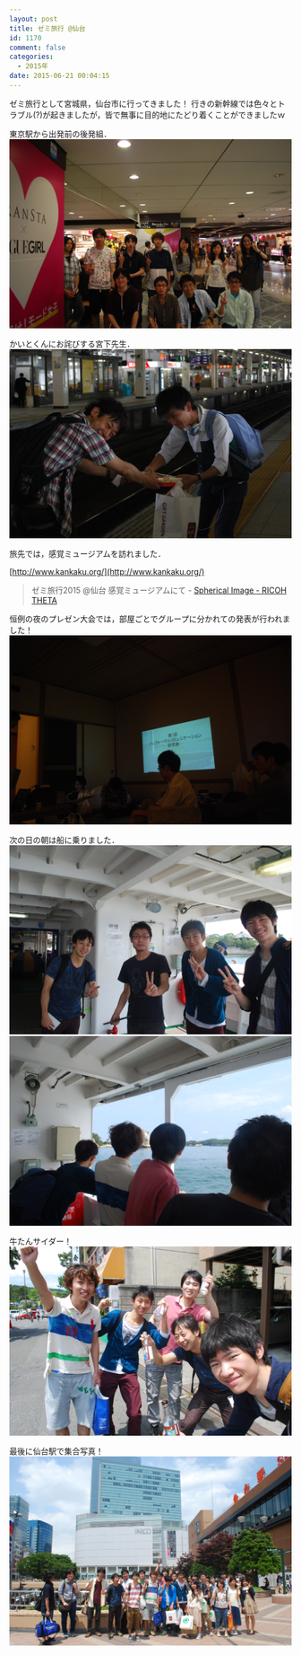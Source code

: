 ```yaml
---
layout: post
title: ゼミ旅行 @仙台
id: 1170
comment: false
categories:
  - 2015年
date: 2015-06-21 00:04:15
---
```


ゼミ旅行として宮城県，仙台市に行ってきました！
行きの新幹線では色々とトラブル(?)が起きましたが，皆で無事に目的地にたどり着くことができましたｗ

東京駅から出発前の後発組．
[![19198441306_0ae06cd27a_k](/wp-content/uploads/2015/06/19198441306_0ae06cd27a_k.jpg)](/wp-content/uploads/2015/06/19198441306_0ae06cd27a_k.jpg)

かいとくんにお詫びする宮下先生．
[![19036950718_72b1f248cf_k](/wp-content/uploads/2015/06/19036950718_72b1f248cf_k.jpg)](/wp-content/uploads/2015/06/19036950718_72b1f248cf_k.jpg)

旅先では，感覚ミュージアムを訪れました．

[http://www.kankaku.org/](http://www.kankaku.org/)

<blockquote data-width="500" data-height="375" class="ricoh-theta-spherical-image" >ゼミ旅行2015 @仙台 感覚ミュージアムにて - <a href="https://theta360.com/s/e2KVgBvQsiwDcB1CtpByKirFk" target="_blank">Spherical Image - RICOH THETA</a></blockquote>
<script async src="https://theta360.com/widgets.js" charset="utf-8"></script>

恒例の夜のプレゼン大会では，部屋ごとでグループに分かれての発表が行われました！
[![dsc_0179_19224809035_o](/wp-content/uploads/2015/06/dsc_0179_19224809035_o.jpg)](/wp-content/uploads/2015/06/dsc_0179_19224809035_o.jpg)

次の日の朝は船に乗りました．
[![19038822289_17dc3617fa_k](/wp-content/uploads/2015/06/19038822289_17dc3617fa_k.jpg)](/wp-content/uploads/2015/06/19038822289_17dc3617fa_k.jpg)
[![19038273008_0b884163da_k](/wp-content/uploads/2015/06/19038273008_0b884163da_k.jpg)](/wp-content/uploads/2015/06/19038273008_0b884163da_k.jpg)

牛たんサイダー！
[![18603416994_e959182e62_k](/wp-content/uploads/2015/06/18603416994_e959182e62_k.jpg)](/wp-content/uploads/2015/06/18603416994_e959182e62_k.jpg)

最後に仙台駅で集合写真！
[![19039754389_ece73b4031_k](/wp-content/uploads/2015/06/19039754389_ece73b4031_k.jpg)](/wp-content/uploads/2015/06/19039754389_ece73b4031_k.jpg)

